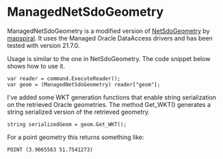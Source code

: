 # ManagedNetSdoGeometry

ManagedNetSdoGeometry is a modified version of [NetSdoGeometry](https://github.com/mapspiral/NetSdoGeometry/) by [mapspiral](https://github.com/mapspiral). It uses the Managed Oracle DataAccess drivers and has been tested with version 21.7.0. 

Usage is similar to the one in NetSdoGeometry. The code snippet below shows how to use it.

```
var reader = command.ExecuteReader();
var geom = (ManagedNetSdoGeometry) reader["geom"];
```

I've added some WKT generation functions that enable string serialization on the retrieved Oracle geometries. The method Get_WKT() generates a string serialized version of the retrieved geometry.

```
string serializedGeom = geom.Get_WKT();
```

For a point geometry this returns something like:

```
POINT (3.9065563 51.7541273)
```
